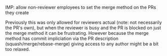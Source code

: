 IMP: allow non-reviewer employees to set the merge method on the PRs they create

Previously this was only allowed for reviewers actual (note: not necessarily
the PR's own), but when the reviewer is busy and the PR is blocked on just the
merge method it can be frustrating. However because the merge method has commit
impliciation via the PR description (squash/merge/rebase-merge) giving access to
any author might be a bit too relaxed.
